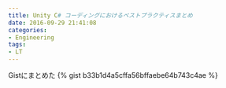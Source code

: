 ```yaml
---
title: Unity C# コーディングにおけるベストプラクティスまとめ
date: 2016-09-29 21:41:08
categories:
- Engineering
tags:
- LT
---
```


Gistにまとめた
{% gist b33b1d4a5cffa56bffaebe64b743c4ae %}
